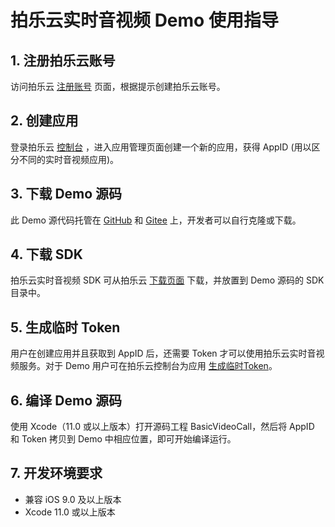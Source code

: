 # 拍乐云实时音视频 Demo 使用指导

## 1. 注册拍乐云账号
访问拍乐云 [注册账号](https://console.pano.video/#/user/register) 页面，根据提示创建拍乐云账号。

## 2. 创建应用
登录拍乐云 [控制台](https://console.pano.video) ，进入应用管理页面创建一个新的应用，获得 AppID (用以区分不同的实时音视频应用)。

## 3. 下载 Demo 源码
此 Demo 源代码托管在 [GitHub](https://github.com/PanoVideo) 和 [Gitee](https://gitee.com/pano-video) 上，开发者可以自行克隆或下载。

## 4. 下载 SDK
拍乐云实时音视频 SDK 可从拍乐云 [下载页面](https://www.pano.video/download.html#sdk) 下载，并放置到 Demo 源码的 SDK 目录中。

## 5. 生成临时 Token
用户在创建应用并且获取到 AppID 后，还需要 Token 才可以使用拍乐云实时音视频服务。对于 Demo 用户可在拍乐云控制台为应用 <a href="https://developer.pano.video/getting-started/firstapp/#14-%E7%94%9F%E6%88%90%E4%B8%B4%E6%97%B6token">生成临时Token</a>。

## 6. 编译 Demo 源码
使用 Xcode（11.0 或以上版本）打开源码工程 BasicVideoCall，然后将 AppID 和 Token 拷贝到 Demo 中相应位置，即可开始编译运行。

## 7. 开发环境要求
- 兼容 iOS 9.0 及以上版本
- Xcode 11.0 或以上版本